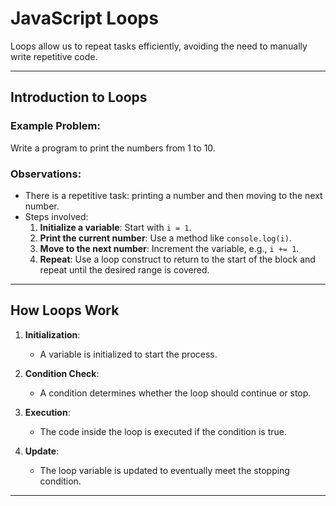 # JavaScript Loops

Loops allow us to repeat tasks efficiently, avoiding the need to manually write repetitive code.

---

## Introduction to Loops

### Example Problem:
Write a program to print the numbers from 1 to 10.  

### Observations:
- There is a repetitive task: printing a number and then moving to the next number.  
- Steps involved:
  1. **Initialize a variable**: Start with `i = 1`.
  2. **Print the current number**: Use a method like `console.log(i)`.
  3. **Move to the next number**: Increment the variable, e.g., `i += 1`.
  4. **Repeat**: Use a loop construct to return to the start of the block and repeat until the desired range is covered.

---

## How Loops Work

1. **Initialization**:
   - A variable is initialized to start the process.
   
2. **Condition Check**:
   - A condition determines whether the loop should continue or stop.

3. **Execution**:
   - The code inside the loop is executed if the condition is true.

4. **Update**:
   - The loop variable is updated to eventually meet the stopping condition.

---
